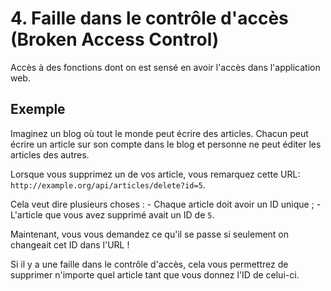 # 4. Faille dans le contrôle d'accès (Broken Access Control)

Accès à des fonctions dont on est sensé en avoir l'accès dans l'application web.

## Exemple

Imaginez un blog où tout le monde peut écrire des articles.
Chacun peut écrire un article sur son compte dans le blog et personne ne peut éditer les articles
des autres.

Lorsque vous supprimez un de vos article, vous remarquez cette URL: `http://example.org/api/articles/delete?id=5`.

Cela veut dire plusieurs choses :
    - Chaque article doit avoir un ID unique ;
    - L'article que vous avez supprimé avait un ID de `5`.

Maintenant, vous vous demandez ce qu'il se passe si seulement on changeait cet ID dans l'URL !

Si il y a une faille dans le contrôle d'accès, cela vous permettrez de supprimer n'importe quel
article tant que vous donnez l'ID de celui-ci.
